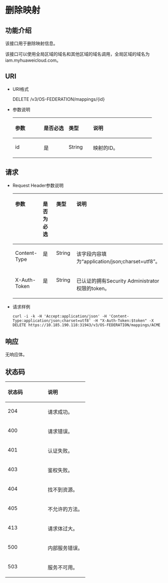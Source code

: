 # 删除映射<a name="zh-cn_topic_0057845648"></a>

## 功能介绍<a name="section31686124102610"></a>

该接口用于删除映射信息。

该接口可以使用全局区域的域名和其他区域的域名调用，全局区域的域名为iam.myhuaweicloud.com。

## URI<a name="section13735511102610"></a>

-   URI格式

    DELETE /v3/OS-FEDERATION/mappings/\{id\}


-   参数说明

    <a name="table36060471102610"></a>
    <table><thead align="left"><tr id="row28531275102610"><th class="cellrowborder" valign="top" width="20.49%" id="mcps1.1.5.1.1"><p id="p29331927102610"><a name="p29331927102610"></a><a name="p29331927102610"></a>参数</p>
    </th>
    <th class="cellrowborder" valign="top" width="17.96%" id="mcps1.1.5.1.2"><p id="p27075847102610"><a name="p27075847102610"></a><a name="p27075847102610"></a>是否必选</p>
    </th>
    <th class="cellrowborder" valign="top" width="17.57%" id="mcps1.1.5.1.3"><p id="p45659971102610"><a name="p45659971102610"></a><a name="p45659971102610"></a>类型</p>
    </th>
    <th class="cellrowborder" valign="top" width="43.980000000000004%" id="mcps1.1.5.1.4"><p id="p7470196102610"><a name="p7470196102610"></a><a name="p7470196102610"></a>说明</p>
    </th>
    </tr>
    </thead>
    <tbody><tr id="row1106178102610"><td class="cellrowborder" valign="top" width="20.49%" headers="mcps1.1.5.1.1 "><p id="p22491604102610"><a name="p22491604102610"></a><a name="p22491604102610"></a>id</p>
    </td>
    <td class="cellrowborder" valign="top" width="17.96%" headers="mcps1.1.5.1.2 "><p id="p9880659102610"><a name="p9880659102610"></a><a name="p9880659102610"></a>是</p>
    </td>
    <td class="cellrowborder" valign="top" width="17.57%" headers="mcps1.1.5.1.3 "><p id="p62135910102610"><a name="p62135910102610"></a><a name="p62135910102610"></a>String</p>
    </td>
    <td class="cellrowborder" valign="top" width="43.980000000000004%" headers="mcps1.1.5.1.4 "><p id="p66952822102610"><a name="p66952822102610"></a><a name="p66952822102610"></a>映射的ID。</p>
    </td>
    </tr>
    </tbody>
    </table>


## 请求<a name="section54469482102610"></a>

-   Request Header参数说明

    <a name="table19573280102610"></a>
    <table><thead align="left"><tr id="row50848928102610"><th class="cellrowborder" valign="top" width="20.48795120487951%" id="mcps1.1.5.1.1"><p id="p25122480102610"><a name="p25122480102610"></a><a name="p25122480102610"></a>参数</p>
    </th>
    <th class="cellrowborder" valign="top" width="18.098190180981902%" id="mcps1.1.5.1.2"><p id="p21655009102610"><a name="p21655009102610"></a><a name="p21655009102610"></a>是否为必选</p>
    </th>
    <th class="cellrowborder" valign="top" width="17.16828317168283%" id="mcps1.1.5.1.3"><p id="p9225306102610"><a name="p9225306102610"></a><a name="p9225306102610"></a>类型</p>
    </th>
    <th class="cellrowborder" valign="top" width="44.24557544245575%" id="mcps1.1.5.1.4"><p id="p9052356102610"><a name="p9052356102610"></a><a name="p9052356102610"></a>说明</p>
    </th>
    </tr>
    </thead>
    <tbody><tr id="row62152263102610"><td class="cellrowborder" valign="top" width="20.48795120487951%" headers="mcps1.1.5.1.1 "><p id="p1168522102610"><a name="p1168522102610"></a><a name="p1168522102610"></a>Content-Type</p>
    </td>
    <td class="cellrowborder" valign="top" width="18.098190180981902%" headers="mcps1.1.5.1.2 "><p id="p27541429102610"><a name="p27541429102610"></a><a name="p27541429102610"></a>是</p>
    </td>
    <td class="cellrowborder" valign="top" width="17.16828317168283%" headers="mcps1.1.5.1.3 "><p id="p16263281102610"><a name="p16263281102610"></a><a name="p16263281102610"></a>String</p>
    </td>
    <td class="cellrowborder" valign="top" width="44.24557544245575%" headers="mcps1.1.5.1.4 "><p id="p42257381102610"><a name="p42257381102610"></a><a name="p42257381102610"></a>该字段内容填为<span class="parmvalue" id="parmvalue1823317483242"><a name="parmvalue1823317483242"></a><a name="parmvalue1823317483242"></a>“application/json;charset=utf8”</span>。</p>
    </td>
    </tr>
    <tr id="row44772116102610"><td class="cellrowborder" valign="top" width="20.48795120487951%" headers="mcps1.1.5.1.1 "><p id="p2662800102610"><a name="p2662800102610"></a><a name="p2662800102610"></a>X-Auth-Token</p>
    </td>
    <td class="cellrowborder" valign="top" width="18.098190180981902%" headers="mcps1.1.5.1.2 "><p id="p14360281102610"><a name="p14360281102610"></a><a name="p14360281102610"></a>是</p>
    </td>
    <td class="cellrowborder" valign="top" width="17.16828317168283%" headers="mcps1.1.5.1.3 "><p id="p22332118102610"><a name="p22332118102610"></a><a name="p22332118102610"></a>String</p>
    </td>
    <td class="cellrowborder" valign="top" width="44.24557544245575%" headers="mcps1.1.5.1.4 "><p id="p65565303143313"><a name="p65565303143313"></a><a name="p65565303143313"></a>已认证的拥有Security Administrator权限的token。</p>
    </td>
    </tr>
    </tbody>
    </table>


-   请求样例

    ```
    curl -i -k -H 'Accept:application/json' -H 'Content-Type:application/json;charset=utf8' -H "X-Auth-Token:$token" -X DELETE https://10.185.190.118:31943/v3/OS-FEDERATION/mappings/ACME
    ```


## 响应<a name="section1073914502496"></a>

无响应体。

## 状态码<a name="section22380814102610"></a>

<a name="table906649102610"></a>
<table><thead align="left"><tr id="row50963380102610"><th class="cellrowborder" valign="top" width="50%" id="mcps1.1.3.1.1"><p id="p34393077102610"><a name="p34393077102610"></a><a name="p34393077102610"></a>状态码</p>
</th>
<th class="cellrowborder" valign="top" width="50%" id="mcps1.1.3.1.2"><p id="p34375847102610"><a name="p34375847102610"></a><a name="p34375847102610"></a>说明</p>
</th>
</tr>
</thead>
<tbody><tr id="row32980209102610"><td class="cellrowborder" valign="top" width="50%" headers="mcps1.1.3.1.1 "><p id="p54151292102610"><a name="p54151292102610"></a><a name="p54151292102610"></a>204</p>
</td>
<td class="cellrowborder" valign="top" width="50%" headers="mcps1.1.3.1.2 "><p id="p24178544102610"><a name="p24178544102610"></a><a name="p24178544102610"></a>请求成功。</p>
</td>
</tr>
<tr id="row16280304102610"><td class="cellrowborder" valign="top" width="50%" headers="mcps1.1.3.1.1 "><p id="p43636243102610"><a name="p43636243102610"></a><a name="p43636243102610"></a>400</p>
</td>
<td class="cellrowborder" valign="top" width="50%" headers="mcps1.1.3.1.2 "><p id="p44874803102610"><a name="p44874803102610"></a><a name="p44874803102610"></a>请求错误。</p>
</td>
</tr>
<tr id="row1220045102610"><td class="cellrowborder" valign="top" width="50%" headers="mcps1.1.3.1.1 "><p id="p31714802102610"><a name="p31714802102610"></a><a name="p31714802102610"></a>401</p>
</td>
<td class="cellrowborder" valign="top" width="50%" headers="mcps1.1.3.1.2 "><p id="p18762184102610"><a name="p18762184102610"></a><a name="p18762184102610"></a>认证失败。</p>
</td>
</tr>
<tr id="row34641933102610"><td class="cellrowborder" valign="top" width="50%" headers="mcps1.1.3.1.1 "><p id="p54533166102610"><a name="p54533166102610"></a><a name="p54533166102610"></a>403</p>
</td>
<td class="cellrowborder" valign="top" width="50%" headers="mcps1.1.3.1.2 "><p id="p55110357102610"><a name="p55110357102610"></a><a name="p55110357102610"></a>鉴权失败。</p>
</td>
</tr>
<tr id="row26231165102610"><td class="cellrowborder" valign="top" width="50%" headers="mcps1.1.3.1.1 "><p id="p44349605102610"><a name="p44349605102610"></a><a name="p44349605102610"></a>404</p>
</td>
<td class="cellrowborder" valign="top" width="50%" headers="mcps1.1.3.1.2 "><p id="p35548229102610"><a name="p35548229102610"></a><a name="p35548229102610"></a>找不到资源。</p>
</td>
</tr>
<tr id="row51498610102610"><td class="cellrowborder" valign="top" width="50%" headers="mcps1.1.3.1.1 "><p id="p10637882102610"><a name="p10637882102610"></a><a name="p10637882102610"></a>405</p>
</td>
<td class="cellrowborder" valign="top" width="50%" headers="mcps1.1.3.1.2 "><p id="p56362127102610"><a name="p56362127102610"></a><a name="p56362127102610"></a>不允许的方法。</p>
</td>
</tr>
<tr id="row37497097102610"><td class="cellrowborder" valign="top" width="50%" headers="mcps1.1.3.1.1 "><p id="p17366044102610"><a name="p17366044102610"></a><a name="p17366044102610"></a>413</p>
</td>
<td class="cellrowborder" valign="top" width="50%" headers="mcps1.1.3.1.2 "><p id="p64472303102610"><a name="p64472303102610"></a><a name="p64472303102610"></a>请求体过大。</p>
</td>
</tr>
<tr id="row43379816102610"><td class="cellrowborder" valign="top" width="50%" headers="mcps1.1.3.1.1 "><p id="p24104190102610"><a name="p24104190102610"></a><a name="p24104190102610"></a>500</p>
</td>
<td class="cellrowborder" valign="top" width="50%" headers="mcps1.1.3.1.2 "><p id="p6282410102610"><a name="p6282410102610"></a><a name="p6282410102610"></a>内部服务错误。</p>
</td>
</tr>
<tr id="row56541690102610"><td class="cellrowborder" valign="top" width="50%" headers="mcps1.1.3.1.1 "><p id="p16474207102610"><a name="p16474207102610"></a><a name="p16474207102610"></a>503</p>
</td>
<td class="cellrowborder" valign="top" width="50%" headers="mcps1.1.3.1.2 "><p id="p59342413102610"><a name="p59342413102610"></a><a name="p59342413102610"></a>服务不可用。</p>
</td>
</tr>
</tbody>
</table>


